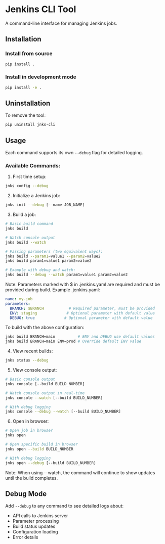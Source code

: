 # Jenkins CLI Tool

A command-line interface for managing Jenkins jobs.

## Installation

### Install from source
```bash
pip install .
```

### Install in development mode
```bash
pip install -e .
```

## Uninstallation

To remove the tool:
```bash
pip uninstall jnks-cli
```

## Usage

Each command supports its own `--debug` flag for detailed logging.

### Available Commands:

1. First time setup:
```bash
jnks config --debug
```

2. Initialize a Jenkins job:
```bash
jnks init --debug [--name JOB_NAME]
```

3. Build a job:
```bash
# Basic build command
jnks build

# Watch console output
jnks build --watch

# Passing parameters (two equivalent ways):
jnks build --param1=value1 --param2=value2
jnks build param1=value1 param2=value2

# Example with debug and watch:
jnks build --debug --watch param1=value1 param2=value2
```

Note: Parameters marked with $ in .jenkins.yaml are required and must be provided during build.
Example .jenkins.yaml:
```yaml
name: my-job
parameters:
  BRANCH: $BRANCH           # Required parameter, must be provided
  ENV: staging             # Optional parameter with default value
  DEBUG: true             # Optional parameter with default value
```

To build with the above configuration:
```bash
jnks build BRANCH=main          # ENV and DEBUG use default values
jnks build BRANCH=main ENV=prod # Override default ENV value
```

4. View recent builds:
```bash
jnks status --debug
```

5. View console output:
```bash
# Basic console output
jnks console [--build BUILD_NUMBER]

# Watch console output in real-time
jnks console --watch [--build BUILD_NUMBER]

# With debug logging
jnks console --debug --watch [--build BUILD_NUMBER]
```

6. Open in browser:
```bash
# Open job in browser
jnks open

# Open specific build in browser
jnks open --build BUILD_NUMBER

# With debug logging
jnks open --debug [--build BUILD_NUMBER]
```

Note: When using --watch, the command will continue to show updates until the build completes.

## Debug Mode

Add `--debug` to any command to see detailed logs about:
- API calls to Jenkins server
- Parameter processing
- Build status updates
- Configuration loading
- Error details